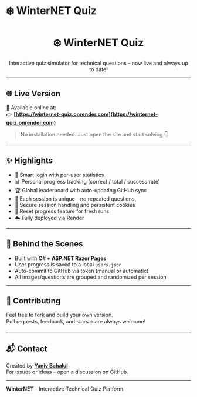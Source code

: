 <!-- README.md -->

<p align="center">
  <h1>❄️ WinterNET Quiz</h1>
</p>

<h1 align="center">❄️ WinterNET Quiz</h1>

<p align="center">
  Interactive quiz simulator for technical questions – now live and always up to date!
</p>

---

## 🌐 Live Version

🔗 Available online at:  
👉 **[https://winternet-quiz.onrender.com](https://winternet-quiz.onrender.com)**

> No installation needed. Just open the site and start solving 👇

---

## ✨ Highlights

- 🧠 Smart login with per-user statistics
- 📊 Personal progress tracking (correct / total / success rate)
- 🏆 Global leaderboard with auto-updating GitHub sync
- 🔁 Each session is unique – no repeated questions
- 🔐 Secure session handling and persistent cookies
- 🔁 Reset progress feature for fresh runs
- ☁️ Fully deployed via Render

---

## 💾 Behind the Scenes

- Built with **C# + ASP.NET Razor Pages**
- User progress is saved to a local `users.json`
- Auto-commit to GitHub via token (manual or automatic)
- All images/questions are grouped and randomized per session

---

## 🙌 Contributing

Feel free to fork and build your own version.  
Pull requests, feedback, and stars ⭐ are always welcome!

---

## 📬 Contact

Created by **[Yaniv Bahalul](https://github.com/yanivbahalul)**  
For issues or ideas – open a discussion on GitHub.

---

**WinterNET** - Interactive Technical Quiz Platform
